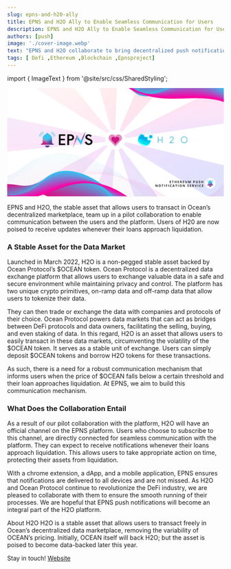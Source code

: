 ```yaml
---
slug: epns-and-h20-ally
title: EPNS and H2O Ally to Enable Seamless Communication for Users
description: EPNS and H2O Ally to Enable Seamless Communication for Users
authors: [push]
image: './cover-image.webp'
text: "EPNS and H2O collaborate to bring decentralized push notifications to the platform."
tags: [ Defi ,Ethereum ,Blockchain ,Epnsproject]
---
```

import { ImageText } from '@site/src/css/SharedStyling';

![Cover image of EPNS and H2O Ally to Enable Seamless Communication for Users](./cover-image.webp)

<!--truncate-->

EPNS and H2O, the stable asset that allows users to transact in Ocean’s decentralized marketplace, team up in a pilot collaboration to enable communication between the users and the platform. Users of H20 are now poised to receive updates whenever their loans approach liquidation.

### A Stable Asset for the Data Market
Launched in March 2022, H2O is a non-pegged stable asset backed by Ocean Protocol’s $OCEAN token. Ocean Protocol is a decentralized data exchange platform that allows users to exchange valuable data in a safe and secure environment while maintaining privacy and control. The platform has two unique crypto primitives, on-ramp data and off-ramp data that allow users to tokenize their data.

They can then trade or exchange the data with companies and protocols of their choice. Ocean Protocol powers data markets that can act as bridges between DeFi protocols and data owners, facilitating the selling, buying, and even staking of data. In this regard, H2O is an asset that allows users to easily transact in these data markets, circumventing the volatility of the $OCEAN token. It serves as a stable unit of exchange. Users can simply deposit $OCEAN tokens and borrow H2O tokens for these transactions.

As such, there is a need for a robust communication mechanism that informs users when the price of $OCEAN falls below a certain threshold and their loan approaches liquidation. At EPNS, we aim to build this communication mechanism.

### What Does the Collaboration Entail
As a result of our pilot collaboration with the platform, H2O will have an official channel on the EPNS platform. Users who choose to subscribe to this channel, are directly connected for seamless communication with the platform. They can expect to receive notifications whenever their loans approach liquidation. This allows users to take appropriate action on time, protecting their assets from liquidation.

With a chrome extension, a dApp, and a mobile application, EPNS ensures that notifications are delivered to all devices and are not missed. As H2O and Ocean Protocol continue to revolutionize the DeFi industry, we are pleased to collaborate with them to ensure the smooth running of their processes. We are hopeful that EPNS push notifications will become an integral part of the H2O platform.


About H2O
H2O is a stable asset that allows users to transact freely in Ocean’s decentralized data marketplace, removing the variability of OCEAN’s pricing. Initially, OCEAN itself will back H2O; but the asset is poised to become data-backed later this year.

Stay in touch! [Website](https://www.h2odata.xyz/)
